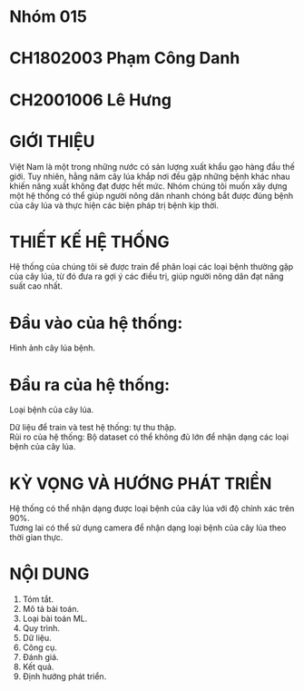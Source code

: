 # Nhóm 015
# CH1802003	Phạm Công Danh
# CH2001006	Lê Hưng

# GIỚI THIỆU 
Việt Nam là một trong những nước có sản lượng xuất khẩu gạo hàng đầu thế giới. Tuy nhiên, hằng năm cây lúa khắp nơi đều gặp những bệnh khác nhau khiến năng xuất không đạt được hết mức. Nhóm chúng tôi muốn xây dựng một hệ thống có thể giúp người nông dân nhanh chóng bắt được đúng bệnh của cây lúa và thực hiện các biện pháp trị bệnh kịp thời. 
<br />
# THIẾT KẾ HỆ THỐNG 
Hệ thống của chúng tôi sẽ được train để phân loại các loại bệnh thường gặp của cây lúa, từ đó đưa ra gợi ý các điều trị, giúp người nông dân đạt năng suất cao nhất.<br />

# Đầu vào của hệ thống: 
Hình ảnh cây lúa bệnh.<br />

# Đầu ra của hệ thống: 
Loại bệnh của cây lúa.<br />

Dữ liệu để train và test hệ thống: tự thu thập.<br />
Rủi ro của hệ thống: Bộ dataset có thể không đủ lớn để nhận dạng các loại bệnh của cây lúa.<br /> 

# KỲ VỌNG VÀ HƯỚNG PHÁT TRIỂN
Hệ thống có thể nhận dạng được loại bệnh của cây lúa với độ chính xác trên 90%.<br />
Tương lai có thể sử dụng camera để nhận dạng loại bệnh của cây lúa theo thời gian thực.<br />

# NỘI DUNG
1. Tóm tắt.<br />
2. Mô tả bài toán.<br />
3. Loại bài toán ML.<br />
4. Quy trình.<br />
5. Dữ liệu.<br />
6. Công cụ.<br />
7. Đánh giá.<br />
8. Kết quả.<br />
9. Định hướng phát triển.<br />
